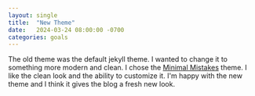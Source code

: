 ```yaml
---
layout: single
title:  "New Theme"
date:   2024-03-24 08:00:00 -0700
categories: goals
---
```


The old theme was the default jekyll theme. I wanted to change it to something more modern and clean. I chose the [Minimal Mistakes](https://mmistakes.github.io/minimal-mistakes/) theme. I like the clean look and the ability to customize it. I'm happy with the new theme and I think it gives the blog a fresh new look.